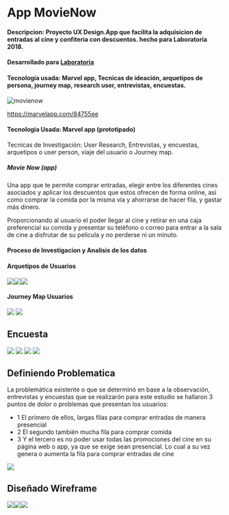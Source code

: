 # App MovieNow

#### Descripcion: Proyecto UX Design.App que facilita la adquisicion de entradas al cine y confiteria con descuentos. hecho para Laboratoria 2018.
#### Desarrollado para [Laboratoria](http://www.laboratoria.la/)
#### Tecnología usada: Marvel app, Tecnicas de ideación, arquetipos de persona, journey map, research user, entrevistas, encuestas.
![movienow](https://user-images.githubusercontent.com/32284582/38210478-f447fc5a-368d-11e8-9f28-429d824360a3.jpg)

https://marvelapp.com/84755ee

#### Tecnologia Usada: Marvel app (prototipado) 

Tecnicas de Investigación: User Research, Entrevistas, y encuestas, arquetipos o user person, viaje del usuario o Journey map.

##### Movie Now (app)

Una app que te permite comprar  entradas,  elegir entre los diferentes cines asociados y aplicar los descuentos que estos ofrecen de forma online, así como comprar la comida por la misma vía y ahorrarse de hacer fila, y gastar más dinero.

 Proporcionando  al usuario el poder llegar al cine y retirar en una caja preferencial su comida y presentar su teléfono o correo para entrar a la sala de cine a disfrutar de su película y no perderse ni un minuto.



#### Proceso de Investigacion y Analisis de los datos

#### Arquetipos de Usuarios
<img src="images/user1.JPG"><img src="images/user2.JPG"><img src="images/user3.JPG">

#### Journey Map Usuarios
<img src="images/flujoPresencial.JPG">
<img src="images/flujoOnline.JPG">

## Encuesta
<img src="images/cine.JPG">
<img src="images/comer.JPG">
<img src="images/encuesta.JPG">
<img src="images/movil.JPG">

## Definiendo Problematica

La problemática existente o que se determinó en base a la observación, entrevistas y encuestas que se realizarón para este estudio se hallaron  3 puntos de dolor o problemas que presentan los usuarios:
* 1 El primero de ellos, largas filas para comprar entradas de manera presencial 
* 2 El segundo también mucha fila para comprar comida 
* 3 Y el tercero es no poder usar todas las promociones del cine en su página web o app, ya que se exige sean presencial. Lo cual a su vez genera o aumenta la fila para comprar entradas de cine

<img src="images/filas.JPG">

## Diseñado Wireframe

<img src="images/wireframe.JPG"><img src="images/wireframe2.JPG"><img src="images/wireframe3.JPG">





